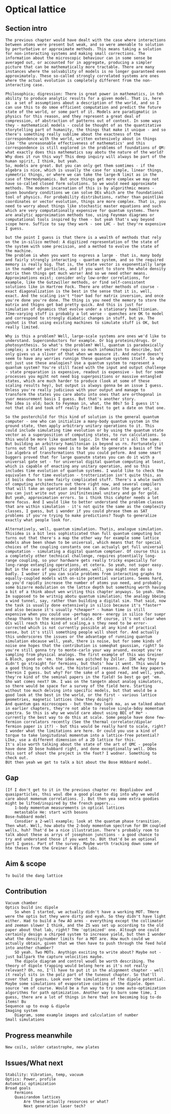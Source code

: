 # Optical lattice	
## Section intro 	
	The previous chapter would have dealt with the case where interactions between atoms were present but weak, and so were amenable to solution by perturbative or approximate methods. This means taking a solution for non-interacting systems and making small corrections. The information about the microscopic behaviour can in some sense be averaged out, or accounted for in aggregate, producing a simpler picture that can be mathematically more tractable. There are many instances where the solvability of models is no longer guaranteed even approximately. These so-called strongly correlated systems are ones where the actual evolution is completely different from the non-interacting case.

	Philosophica; digression: There is great power in mathematics, in teh ability to produce analytic results for a given model. That is, here is  a set of assumptions about a description of the world, and so I can use this to do smoe efficient computation and predict the future state of the world, or some part of it. Models are paradigmatic in physics for this reason, and they represent a great deal of compression, of abstraction of patterns out of context. In some ways they - mathematical models - could be thought of as the quantitative storytelling part of humanity, the things that make it unique - and so there's something really sublime about the exactness of the correspondence with the world, written extensively about in things like 'the unreasonable effectiveness of mathematics' and this correspondence is still explored in the problems of foundations of QM: what exactly does this mathematics say abotu the nature of the world? Why does it run this way? This deep inquiry will always be part of the human spirit, I think, but yeah.
	So, models are great. But you can only get them somtimes - if the algebra is nice, which is usually the case for simple, linear things, symmetric things, or where we can take the large-N limit as in the case of thermodynamics. But once things get more complex we may not have so-called closed form solutions. So we would need approximate methods. The modern incarnation of this is by algorithmic means - given boundary conditions we can solve DEs which are the foundational tool of physics. For probability distributions, rather than pointlike coordinates or vector evolution, things are more complex. That is, you need to worry about things like stochastic master equations and such which are very computationally expensive for quantum systems. There are analytic approximation methods too, using Feynman diagrams or computational tools inspired by them - but yeah that's way beyond scope here. Suffice to say they work - see LHC - but they're expensive I guess. 

	but the point I guess is that there is a wealth of methods that rely on the in-silico method: A digitized representation of the state of the system with some precision, and a method to evolve the state of the machine.
	THe problem is when you want to express a large - that is, many body and fairly strongly interacting - quantum system, and so the required memory is really big. That is, the state vector is exponentially large in the number of particles, and if you want to store the whole density matrix then things get much worse! And so we need other means. Approximations exist; consider only low-order correlations, for example, like the Gutzwiller methods, or find self-consistent solutions like in Hartree Fock. There are other methods of course - exact diagonalization is the best in the sense that it is, well, exact. And the scaling isn't *too* bad for matrix inversion, and once you're done you're done. The thing is you need the memory to store the matrix and thigns get bad pretty quick. And this is just for simulation of dynamics that evolve under a stationary hamiltionian. TIme-varying stuff is probably a lot worse - quenches are OK to model and correspond to strongly diabatic changes in stuff, but ya. The upshot is that using existing machines to simulate stuff is OK, but really limited. 

	Why is this a problem? Well, large-scale systems are ones we'd like to understand. Superconductors for example. Or big proteins/drugs. Or photosynthesis. So what's the problem? Well, quantum is paradoxically complex; a state vector requires so much infomaiton to describe, but only gives us a sliver of that when we measure it. And nature doesn't seem to have any worries runnign these quantum systems itself. So why not just use these analogies? Use a quantum system to represent a quantum system? You're still faced with the input and output challenge - state preparation is expensive, readout is expensive - but for some processes you mgiht not need big superpositions or massive entangled states, which are much harder to produce (look at some of these scaling results hey), but output is always gonna be an issue I guess. Unless you're really judicious with your output and manage to transform the states you care abotu into ones that are orthogonal in yuor measurement basis I guess. But that's another story.
	The idea is old; back to Feynman in, what, the 80s? So I guess it's not that old and took off really fast! Best to get a date on that one.

	So the posterchild for this kind of solution is the general quantum computer - one who can initialize a many-body quantum system in the ground state, then apply arbitrary unitary operations to it. This could include simulating time evolution or by using the quantum state vector as a superposition of computing states, to run calculations. So this would be more like quantum logic. In the end it's all the same. But building an arbitrary hamiltonian is beyond us rn. Fortunately it turns out that all you need is to be able to generate a basis of the lie algebra of transformations that you could peform. And some smart buggers proved that for large quanutm states you can do it with a universal gate set - for universal digital quantum computing at least, which is capable of enacting any unitary operation, and so this includes time evolution of quantum systems. I wuold like to check the equivalen t for time evolution - trotterization isn't quite this, as it boils down to some fairly complicated stuff. There's a whole swath of computing architecture out there right now, and several compilers that will take an operation and break it down into the gate set, so you can just write out your inifinitesimal unitary and go for gold. But yeah, approximation errors. So i think this cahpter needs a lot more focus. And I would like to better understand the problem classes that are within simulation - it's not quite the same as the complexity classes, I guess, but i wonder if you could phrase them as SAT problems if you're trying to make predictions? Tough to generalize exactly what people look for.

	Alternatively, well, quantum simulation. Thatis, analogue simulation. Thisidea is a bit less sophisticated than full quantum computing but turns out that there's a map the other way for example some lattice models ahve been shown to be universal, which means that for special choices of the coupling constants one can actualyl get full universal computation - simulating a digital quantum comptuer. Of course this is a completely other technical challenge, requires ptoentially long-range coupling, so your hardware gets really tricky especially for long-range entangling operations, et cetera. So yeah, not super easy. But in the case of specific problems, well, you might nnot do so badly. I wodner if you can scale problems from interacting graphs to equally-coupled models with on-site potential variations. Seems hard, as you'd rapidly increase the number of atoms yuo need, and probably some bizarre modulation on the lattce depth but something worth having a bit of a think about wen writing this chapter anyways. So yeah. Uhm. Im supposed to be writnig abotu quantum simulation; the analogy bbeing a wind tunnel, say, rather than building a digital sim. That said, now the task is usually done extensively in silico because it's *faster* and also because it's usually *cheaper* - human time is still expensive when you could use -perhaps more- energy in silico for suepr cheap thanks to the economies of scale. Of course, it's not clear when QCs will reach this kind of scaling,a s they need to be error-corrected which is not currently possible at any kind of practical sense, but it's still something people will shoot for. And actually this underscores the issues or the advantage of runniing quantum simulation ebcause well, yeah, there is noise, but for some kinds of noise one hopes that the contribution is someqhat gaussian, right? So you're still gonna try to monte-carlo your way aruond, except you're sampling from physical analogs. The first example of this was Greiner & Bloch, good on 'em. the idea was pitched by Zoller. IDK why they didn't go straight for fermions, but thats' how it went. This would be a good thing to cehck out, the historical reasons. And the key papers therein I guess. but why? For the sake of a good read, and well, yeah, they're kind of the seminal papers in the field! So best go get 'em. 
	Sho wat comes next? Um. I was on the tangetn about analog simulators, so there would be space for a survey of the field here. Starting without too much delving into specific models, but that would be a good look at the best in the world, or the first - various lattice geometries, magnetic lattices (how they doing?)
	And quantum gas microscopes - but then hey look ma, as we talked about in earlier chapters, they're not able to resolve single-bdoy momentum spectra. So this is why we would care about using BEC of He* - currently the best way to do this at scale. Some people have done few-fermion correlators recently (See the thermal correlator/dipolar fermion paper is it?) - but this would be really hard to scale, right? I wonder what the limitations are here. Or could you use a kind of torque to take longitudinal momentum into a lattice-free potential? LIke, use a different dimension of a 2D lattice for this.
	It's also worth talking about the state of the art of QMC - people have done 3D bose hubbard right, and done exceptionally well. DOes this sort of shoot the project in the foot? I wodner. Something to check out.
	BUt then yeah we get to talk a bit about the Bose HUbbard model.


## Gap	
	[If I don't get to it in the previous chapter re: Bogoliubov and quasiparticles, thsi woul dbe a good plcae to dig into why we would care about momenum correlations. ]. But then yea some extra goodies might be lifted/inspired by the french papers...
		1-body momentum measurements in optical lattices
		metastable He: start with bosons
	Bose-hubbard model
		Consdier a 2-well example; look at the quantum phase transition. Then what. Well, how abotu the 2-body momentum spectrum for BH coupled wells, huh? That'd be a nice illustration. There's probably room to talk about these as arrys of josephson junctions - a good chance to try and understand those if you want to. BUt that'd be an optional part I guess. Part of the survey. Maybe worth tracking down some of hte theses from the Greiner & Bloch labs. 
## Aim & scope	
	To build the dang lattice
## Contribution	
	Vacuum chamber
	Optics build inc dipole
		So when I started, we actually didn't have a working MOT. THere were the optis but they were dirty and eyah. So they didn't have light either. Had to build a few AO arms - everything except the collimator and zeeman slower I think, and the ZS was set up according to the old paper about that lab, right? THe 'optimized' one. Altough one could certainly design a chirped system to increase yield, but then I wonder what the density/number limits for a MOT are. How much could we actually obtain, given that we then have to push through the feed hold into another chamber?
		SO yeah. Two MOTs. Anythign exciting to write about? Maybe not - just ballpark the capture velocities maybe. 
		The dipole diagram and control woudl be worth describing. The theory of dipole trapping would belong here as it's not really relevant? Oh, no, I'll have to put it in the alignment chapter - well it realyl sits in the polz part of the tuneout chapter. So that'll cover that I guess. Look over the simulations of the dipole potential. Maybe some simulations of evaporative cooling in the dipole. Open source 'em of course. Would be a fun way to try some auto-optimization algorithms for path optimization. Another way to burn some time, I guess, there are a lot of things in here that are becoming big to-do items! Bu
	Sequence up to evap & dipole
	Imaging system
		Diagram, some example images and calculation of number
	Small simulations
## Progress meanwhile	
	New coils, solder catastrophe, new plates
## Issues/What next	
	Stability: Vibration, temp, vacuum
	Optics: Power, profile
	Automatic optimization
	Broad goals
		Fermions
		Quasirandom lattices
			Are these actually resources or what?
			Next generation laser tech? 